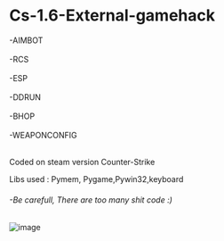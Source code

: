 # Cs-1.6-External-gamehack
-AIMBOT<br><br>
-RCS <br><br>
-ESP<br><br>
-DDRUN<br><br>
-BHOP<br><br>
-WEAPONCONFIG<br><br>


Coded on steam version Counter-Strike

Libs used : Pymem, Pygame,Pywin32,keyboard

###### -Be carefull, There are too many shit code :)
![image](https://user-images.githubusercontent.com/122759684/212586680-bafab421-da90-4cb0-8179-27188b489fe1.png)


